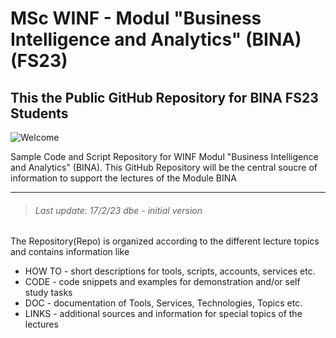 MSc WINF - Modul "Business Intelligence and Analytics" (BINA) (FS23)
====================================================================
## This the Public GitHub Repository for BINA FS23 Students 

![Welcome](https://user-images.githubusercontent.com/52699611/219407241-8a382b6e-7960-4715-8cf8-9c130fdca705.png)

Sample Code and Script Repository for WINF Modul "Business Intelligence and Analytics" (BINA). 
This GitHub Repository will be the central soucre of information to support the lectures of the Module BINA

---
> ###### Last update: 17/2/23 dbe - initial version

The Repository(Repo) is organized according to the different lecture topics and contains information like
* HOW TO - short descriptions for tools, scripts, accounts, services etc.
* CODE - code snippets and examples for demonstration and/or self study tasks
* DOC - documentation of Tools, Services, Technologies, Topics etc.
* LINKS - additional sources and information for special topics of the lectures
